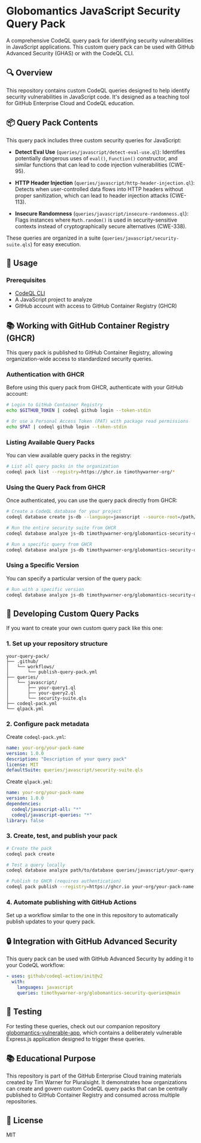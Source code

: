 # Globomantics JavaScript Security Query Pack

A comprehensive CodeQL query pack for identifying security vulnerabilities in JavaScript applications. This custom query pack can be used with GitHub Advanced Security (GHAS) or with the CodeQL CLI.

## 🔍 Overview

This repository contains custom CodeQL queries designed to help identify security vulnerabilities in JavaScript code. It's designed as a teaching tool for GitHub Enterprise Cloud and CodeQL education.

## 📦 Query Pack Contents

This query pack includes three custom security queries for JavaScript:

- **Detect Eval Use** (`queries/javascript/detect-eval-use.ql`): Identifies potentially dangerous uses of `eval()`, `Function()` constructor, and similar functions that can lead to code injection vulnerabilities (CWE-95).

- **HTTP Header Injection** (`queries/javascript/http-header-injection.ql`): Detects when user-controlled data flows into HTTP headers without proper sanitization, which can lead to header injection attacks (CWE-113).

- **Insecure Randomness** (`queries/javascript/insecure-randomness.ql`): Flags instances where `Math.random()` is used in security-sensitive contexts instead of cryptographically secure alternatives (CWE-338).

These queries are organized in a suite (`queries/javascript/security-suite.qls`) for easy execution.

## 🚀 Usage

### Prerequisites

- [CodeQL CLI](https://github.com/github/codeql-cli-binaries/releases)
- A JavaScript project to analyze
- GitHub account with access to GitHub Container Registry (GHCR)

## 📚 Working with GitHub Container Registry (GHCR)

This query pack is published to GitHub Container Registry, allowing organization-wide access to standardized security queries.

### Authentication with GHCR

Before using this query pack from GHCR, authenticate with your GitHub account:

```bash
# Login to GitHub Container Registry
echo $GITHUB_TOKEN | codeql github login --token-stdin

# Or use a Personal Access Token (PAT) with package read permissions
echo $PAT | codeql github login --token-stdin
```

### Listing Available Query Packs

You can view available query packs in the registry:

```bash
# List all query packs in the organization
codeql pack list --registry=https://ghcr.io timothywarner-org/*
```

### Using the Query Pack from GHCR

Once authenticated, you can use the query pack directly from GHCR:

```bash
# Create a CodeQL database for your project
codeql database create js-db --language=javascript --source-root=/path/to/source

# Run the entire security suite from GHCR
codeql database analyze js-db timothywarner-org/globomantics-security-queries:queries/javascript/security-suite.qls --format=sarif-latest --output=suite-results.sarif

# Run a specific query from GHCR
codeql database analyze js-db timothywarner-org/globomantics-security-queries:queries/javascript/detect-eval-use.ql --format=sarif-latest --output=eval-results.sarif
```

### Using a Specific Version

You can specify a particular version of the query pack:

```bash
# Run with a specific version
codeql database analyze js-db timothywarner-org/globomantics-security-queries@1.0.0:queries/javascript/security-suite.qls --format=sarif-latest --output=suite-results.sarif
```

## 🧪 Developing Custom Query Packs

If you want to create your own custom query pack like this one:

### 1. Set up your repository structure

```
your-query-pack/
├── .github/
│   └── workflows/
│       └── publish-query-pack.yml
├── queries/
│   └── javascript/
│       ├── your-query1.ql
│       ├── your-query2.ql
│       └── security-suite.qls
├── codeql-pack.yml
└── qlpack.yml
```

### 2. Configure pack metadata

Create `codeql-pack.yml`:

```yaml
name: your-org/your-pack-name
version: 1.0.0
description: "Description of your query pack"
license: MIT
defaultSuite: queries/javascript/security-suite.qls
```

Create `qlpack.yml`:

```yaml
name: your-org/your-pack-name
version: 1.0.0
dependencies:
  codeql/javascript-all: "*"
  codeql/javascript-queries: "*"
library: false
```

### 3. Create, test, and publish your pack

```bash
# Create the pack
codeql pack create

# Test a query locally
codeql database analyze path/to/database queries/javascript/your-query.ql

# Publish to GHCR (requires authentication)
codeql pack publish --registry=https://ghcr.io your-org/your-pack-name
```

### 4. Automate publishing with GitHub Actions

Set up a workflow similar to the one in this repository to automatically publish updates to your query pack.

## 🔒 Integration with GitHub Advanced Security

This query pack can be used with GitHub Advanced Security by adding it to your CodeQL workflow:

```yaml
- uses: github/codeql-action/init@v2
  with:
    languages: javascript
    queries: timothywarner-org/globomantics-security-queries@main
```

## 🧪 Testing

For testing these queries, check out our companion repository [globomantics-vulnerable-app](https://github.com/timothywarner-org/globomantics-vulnerable-app), which contains a deliberately vulnerable Express.js application designed to trigger these queries.

## 📚 Educational Purpose

This repository is part of the GitHub Enterprise Cloud training materials created by Tim Warner for Pluralsight. It demonstrates how organizations can create and govern custom CodeQL query packs that can be centrally published to GitHub Container Registry and consumed across multiple repositories.

## 📄 License

MIT 